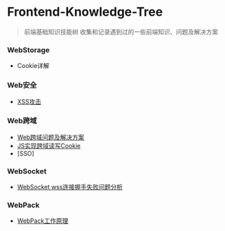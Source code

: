 # Frontend-Knowledge-Tree
> 前端基础知识技能树
> 收集和记录遇到过的一些前端知识、问题及解决方案

### WebStorage
*	Cookie详解

### Web安全
* [XSS攻击]()

### Web跨域
*	[Web跨域问题及解决方案]()
* [JS实现跨域读写Cookie]()
* [SSO]

### WebSocket
*	[WebSocket wss连接握手失败问题分析]()

### WebPack
*	[WebPack工作原理]()